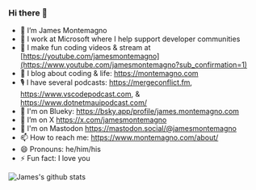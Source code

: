 ### Hi there 👋

- 🔭 I’m James Montemagno
- 🏢 I work at Microsoft where I help support developer communities
- 🎥 I make fun coding videos & stream at [https://youtube.com/jamesmontemagno](https://www.youtube.com/jamesmontemagno?sub_confirmation=1)
- 🌱 I blog about coding & life: https://montemagno.com
- 🎙 I have several podcasts: https://mergeconflict.fm, https://www.vscodepodcast.com, & https://www.dotnetmauipodcast.com/
- 🦋 I'm on Blueky: https://bsky.app/profile/james.montemagno.com
- 🦜 I’m on X https://x.com/jamesmontemagno
- 🐘 I'm on Mastodon https://mastodon.social/@jamesmontemagno
- 📫 How to reach me: https://www.montemagno.com/about/
- 😄 Pronouns: he/him/his
- ⚡ Fun fact: I love you

![James's github stats](https://github-readme-stats.vercel.app/api?username=jamesmontemagno&show_icons=true)
